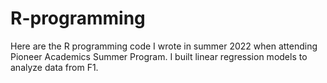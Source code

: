 # R-programming
Here are the R programming code I wrote in summer 2022 when attending Pioneer Academics Summer Program. I built linear regression models to analyze data from F1.
